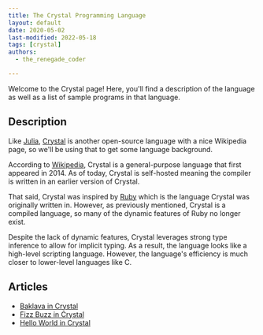 ```yaml
---
title: The Crystal Programming Language
layout: default
date: 2020-05-02
last-modified: 2022-05-18
tags: [crystal]
authors:
  - the_renegade_coder

---
```


Welcome to the Crystal page! Here, you'll find a description of the language as well as a list of sample programs in that language.

## Description

Like [Julia][1], [Crystal][2] is another open-source language with a nice Wikipedia 
page, so we'll be using that to get some language background.

According to [Wikipedia][2], Crystal is a general-purpose language that first 
appeared in 2014. As of today, Crystal is self-hosted meaning the compiler 
is written in an earlier version of Crystal.

That said, Crystal was inspired by [Ruby][3] which is the language Crystal was 
originally written in. However, as previously mentioned, Crystal is a compiled 
language, so many of the dynamic features of Ruby no longer exist.

Despite the lack of dynamic features, Crystal leverages strong type inference 
to allow for implicit typing. As a result, the language looks like a high-level 
scripting language. However, the language's efficiency is much closer to 
lower-level languages like C.

[1]: https://en.wikipedia.org/wiki/Julia_(programming_language)
[2]: https://en.wikipedia.org/wiki/Crystal_(programming_language)
[3]: https://en.wikipedia.org/wiki/Ruby_(programming_language)


## Articles

- [Baklava in Crystal](https://sampleprograms.io/projects/baklava/crystal)
- [Fizz Buzz in Crystal](https://sampleprograms.io/projects/fizz-buzz/crystal)
- [Hello World in Crystal](https://sampleprograms.io/projects/hello-world/crystal)